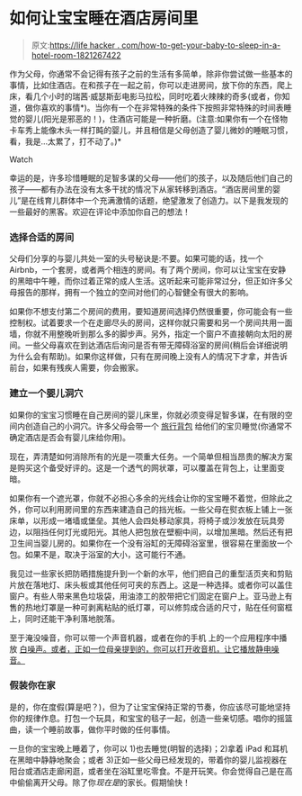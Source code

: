 # 如何让宝宝睡在酒店房间里

> 原文:[https://life hacker . com/how-to-get-your-baby-to-sleep-in-a-hotel-room-1821267422](https://lifehacker.com/how-to-get-your-baby-to-sleep-in-a-hotel-room-1821267422)

作为父母，你通常不会记得有孩子之前的生活有多简单，除非你尝试做一些基本的事情，比如住酒店。在和孩子在一起之前，你可以走进房间，放下你的东西，爬上床，看几个小时的瑞茜·威瑟斯彭电影马拉松，同时吃着火辣辣的奇多(或者，你知道，做你喜欢的事情*)。当你有一个在非常特殊的条件下按照非常特殊的时间表睡觉的婴儿(阳光是邪恶的！)，住酒店可能是一种折磨。(注意:如果你有一个在怪物卡车秀上能像木头一样打盹的婴儿，并且相信是父母创造了婴儿微妙的睡眠习惯，看，我是...太累了，打不动了。)* 

Watch

幸运的是，许多珍惜睡眠的足智多谋的父母——他们的孩子，以及随后他们自己的孩子——都有办法在没有太多干扰的情况下从家转移到酒店。“酒店房间里的婴儿”是在线育儿群体中一个充满激情的话题，绝望激发了创造力。以下是我发现的一些最好的黑客。欢迎在评论中添加你自己的想法！

### 选择合适的房间

父母们分享的与婴儿共处一室的头号秘诀是:不要。如果可能的话，找一个 Airbnb，一个套房，或者两个相连的房间。有了两个房间，你可以让宝宝在安静的黑暗中午睡，而你过着正常的成人生活。这听起来可能非常过分，但正如许多父母报告的那样，拥有一个独立的空间对他们的心智健全有很大的影响。

如果你不想支付第二个房间的费用，要知道房间选择仍然很重要，你可能会有一些控制权。试着要求一个在走廊尽头的房间，这样你就只需要和另一个房间共用一面墙，你就不用整晚听到那么多的脚步声。另外，指定一个窗户不直接朝向太阳的房间。一些父母喜欢在到达酒店后询问是否有带无障碍浴室的房间(稍后会详细说明为什么会有帮助)。如果你这样做，只有在房间晚上没有人的情况下才拿，并告诉前台，如果有残疾人需要，你会搬家。

### 建立一个婴儿洞穴

如果你的宝宝习惯睡在自己房间的婴儿床里，你就必须变得足智多谋，在有限的空间内创造自己的小洞穴。许多父母会带一个 [旅行背包](https://www.amazon.com/Graco-Pack-Play-Playard-Green/dp/B005UV0UEA?asc_campaign=InlineText&asc_refurl=https://lifehacker.com/how-to-get-your-baby-to-sleep-in-a-hotel-room-1821267422&asc_source=&tag=kinjalifehackerlink-20&th=1) 给他们的宝贝睡觉(你通常不确定酒店是否会有婴儿床给你用)。

现在，弄清楚如何消除所有的光是一项重大任务。一个简单但相当昂贵的解决方案是购买这个备受好评的。这是一个透气的网状罩，可以覆盖在背包上，让里面变暗。

如果你有一个遮光罩，你就不必担心多余的光线会让你的宝宝睡不着觉，但除此之外，你可以利用房间里的东西来建造自己的挡光板。一些父母在熨衣板上铺上一张床单，以形成一堵墙或堡垒。其他人会四处移动家具，将椅子或沙发放在玩具旁边，以阻挡任何灯光或阳光。其他人把包放在壁橱中间，以增加黑暗。然后还有把卫生间当婴儿房的。如果你在一个没有浴缸的无障碍浴室里，很容易在里面放一个包。如果不是，取决于浴室的大小，这可能行不通。

我见过一些家长把防晒措施提升到一个新的水平，他们把自己的重型活页夹和剪贴片放在落地灯、床头板或其他任何可夹的东西上。这是一种选择。或者你可以盖住窗户。有些人带来黑色垃圾袋，用油漆工的胶带把它们固定在窗户上。亚马逊上有售的热地灯罩是一种可剥离粘贴的纸灯罩，可以修剪成合适的尺寸，贴在任何窗框上，同时还能干净利落地脱落。

至于淹没噪音，你可以带一个声音机器，或者在你的手机 上的一个应用程序中播放 [白噪声。或者，正如一位母亲提到的，你可以打开收音机，让它播放静电噪音。](https://lifehacker.com/whats-your-favorite-ambient-noise-app-1782695025)

### 假装你在家

是的，你在度假(算是吧？)，但为了让宝宝保持正常的节奏，你应该尽可能地坚持你的规律作息。打包一个玩具，和宝宝的毯子一起，创造一些亲切感。唱你的摇篮曲，读一个睡前故事，做你平时做的任何事情。

一旦你的宝宝晚上睡着了，你可以 1)也去睡觉(明智的选择)；2)拿着 iPad 和耳机在黑暗中静静地聚会；或者 3)正如一些父母已经发现的，带着你的婴儿监视器在阳台或酒店走廊闲逛，或者坐在浴缸里吃零食。不是开玩笑。你会觉得自己是在高中偷偷离开父母。除了你*现在是*的家长。假期愉快！